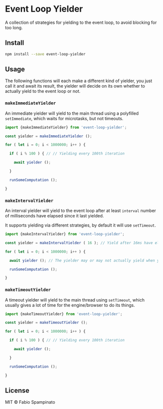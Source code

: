 # Event Loop Yielder

A collection of strategies for yielding to the event loop, to avoid blocking for too long.

## Install

```sh
npm install --save event-loop-yielder
```

## Usage

The following functions will each make a different kind of yielder, you just call it and await its result, the yielder will decide on its own whether to actually yield to the event loop or not.

### `makeImmediateYielder`

An immediate yielder will yield to the main thread using a polyfilled `setImmediate`, which waits for microtasks, but not timeouts.

```ts
import {makeImmediateYielder} from 'event-loop-yielder';

const yielder = makeImmediateYielder ();

for ( let i = 0; i < 1000000; i++ ) {

  if ( i % 100 ) { // // Yielding every 100th iteration

    await yielder ();

  }

  runSomeComputation ();

}
```

### `makeIntervalYielder`

An interval yielder will yield to the event loop after at least `interval` number of milliseconds have elapsed since it last yielded.

It supports yielding via different strategies, by default it will use `setTimeout`.

```ts
import {makeIntervalYielder} from 'event-loop-yielder';

const yielder = makeIntervalYielder ( 16 ); // Yield after 16ms have elapsed since the last yield

for ( let i = 0; i < 1000000; i++ ) {

  await yielder (); // The yielder may or may not actually yield when you call it

  runSomeComputation ();

}
```

### `makeTimeoutYielder`

A timeout yielder will yield to the main thread using `setTimeout`, which usually gives a lot of time for the engine/browser to do its things.

```ts
import {makeTimeoutYielder} from 'event-loop-yielder';

const yielder = makeTimeoutYielder ();

for ( let i = 0; i < 1000000; i++ ) {

  if ( i % 100 ) { // // Yielding every 100th iteration

    await yielder ();

  }

  runSomeComputation ();

}
```

## License

MIT © Fabio Spampinato
